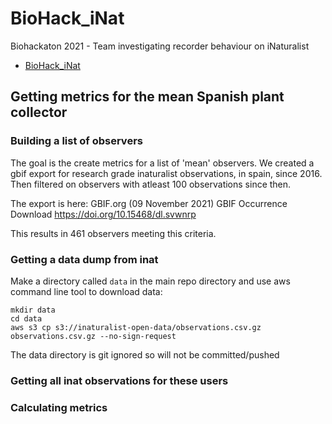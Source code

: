 # BioHack_iNat
Biohackaton 2021 - Team investigating recorder behaviour on iNaturalist

- [BioHack_iNat](#biohack_inat)

## Getting metrics for the mean Spanish plant collector

### Building a list of observers

The goal is the create metrics for a list of 'mean' observers. We created a gbif export for research grade inaturalist observations, in spain, since 2016. Then filtered on observers with atleast 100 observations since then. 

The export is here: GBIF.org (09 November 2021) GBIF Occurrence Download https://doi.org/10.15468/dl.svwnrp 

This results in 461 observers meeting this criteria.

### Getting a data dump from inat

Make a directory called `data` in the main repo directory and use aws command line tool to download data:

```
mkdir data
cd data
aws s3 cp s3://inaturalist-open-data/observations.csv.gz observations.csv.gz --no-sign-request
```

The data directory is git ignored so will not be committed/pushed

### Getting all inat observations for these users

### Calculating metrics
